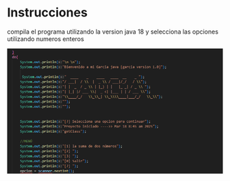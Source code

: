 
# Instrucciones 

compila el programa utilizando la version java 18 y selecciona las opciones utilizando numeros enteros 


![Logo](https://github.com/ashlygarcia84/Portafolio-Java-/blob/main/Captura%20de%20pantalla%202025-03-18%20085844.png?raw=true)

